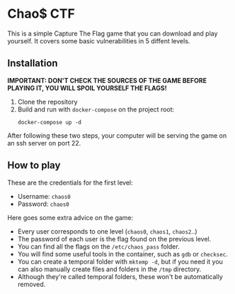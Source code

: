 # Chao$ CTF
This is a simple Capture The Flag game that you can download and play yourself. It covers some basic vulnerabilities in 5 diffent levels.

## Installation
**IMPORTANT: DON'T CHECK THE SOURCES OF THE GAME BEFORE PLAYING IT, YOU WILL SPOIL YOURSELF THE FLAGS!**
 1. Clone the repository
 2. Build and run with `docker-compose` on the project root:
    ```
    docker-compose up -d
    ```
After following these two steps, your computer will be serving the game on an ssh server on port 22.

## How to play
These are the credentials for the first level:
 - Username: `chaos0`
 - Password: `chaos0`

Here goes some extra advice on the game:
 - Every user corresponds to one level (`chaos0`, `chaos1`, `chaos2`..)
 - The password of each user is the flag found on the previous level.
 - You can find all the flags on the `/etc/chaos_pass` folder.
 - You will find some useful tools in the container, such as `gdb` or `checksec`.
 - You can create a temporal folder with `mktemp -d`, but if you need it you can also manually create files and folders in the `/tmp` directory.
 - Although they're called temporal folders, these won't be automatically removed.
